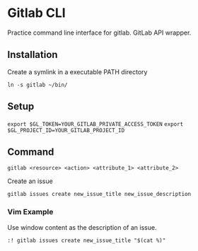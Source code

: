 
Gitlab CLI
=================
Practice command line interface for gitlab. GitLab API wrapper.

Installation
--------------
Create a symlink in a executable PATH directory

`ln -s gitlab ~/bin/`

Setup
--------------
`export $GL_TOKEN=YOUR_GITLAB_PRIVATE_ACCESS_TOKEN`
`export $GL_PROJECT_ID=YOUR_GITLAB_PROJECT_ID`

Command
--------------

`gitlab <resource> <action> <attribute_1> <attribute_2>`

Create an issue

`gitlab issues create new_issue_title new_issue_description`

### Vim Example

Use window content as the description of an issue.

`:! gitlab issues create new_issue_title "$(cat %)"`
